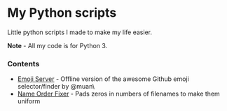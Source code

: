 # My Python scripts

Little python scripts I made to make my life easier.

**Note** - All my code is for Python 3.


### Contents

* [Emoji Server](EmojiServer) - Offline version of the awesome Github emoji selector/finder by @muan\
* [Name Order Fixer](NameOrderFix) - Pads zeros in numbers of filenames to make them uniform

